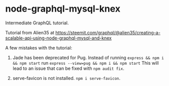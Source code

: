 # node-graphql-mysql-knex
Intermediate GraphQL tutorial.

Tutorial from Alien35 at https://steemit.com/graphql/@alien35/creating-a-scalable-api-using-node-graphql-mysql-and-knex

A few mistakes with the tutorial:

1.  Jade has been deprecated for Pug.  Instead of running `express && npm i && npm start` run `express --view=pug && npm i && npm start` This will lead to an issue that can be fixed with `npm audit fix`.

2.  serve-favicon is not installed.  `npm i serve-favicon`.
